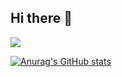 ## Hi there 👋

[![](https://komarev.com/ghpvc/?username=IgnacioChevallier&style=for-the-badge)](https://www.linkedin.com/in/ignacio-chevallier-boutell/)

[![Anurag's GitHub stats](https://github-readme-stats.vercel.app/api?username=IgnacioChevallier&show_icons=true&theme=radical)](https://www.linkedin.com/in/ignacio-chevallier-boutell/)
